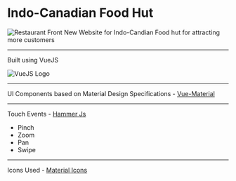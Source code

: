 # Indo-Canadian Food Hut
![Restaurant Front](https://s3-media4.fl.yelpcdn.com/bphoto/kJmi7_bvNRoNnuZawLPLBw/ls.jpg)
New Website for Indo-Candian Food hut for attracting more customers

*****

Built using VueJS

![VueJS Logo](https://avatars1.githubusercontent.com/u/6128107?v=3&s=200)

****
UI Components based on Material Design Specifications - [Vue-Material](https://marcosmoura.github.io/vue-material/#/components/card)

****
Touch Events - [Hammer Js](http://hammerjs.github.io/recognizer-swipe/)
- Pinch
- Zoom
- Pan
- Swipe

****
Icons Used - [Material Icons](https://material.io/icons/)
